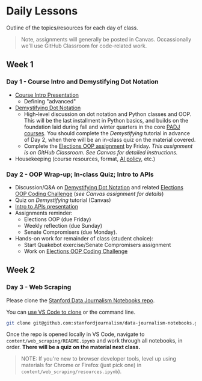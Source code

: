 # Daily Lessons

Outline of the topics/resources for each day of class.

> Note, assignments will generally be posted in Canvas. Occassionally we'll use GitHub Classroom for code-related work.

## Week 1

### Day 1 - Course Intro and Demystifying Dot Notation

- [Course Intro Presentation][]
  - Defining "advanced"
- [Demystifying Dot Notation][]
  - High-level discussion on dot notation and Python classes and OOP. This will be the last installment in Python basics, and builds on the foundation laid during fall and winter quarters in the core [PADJ courses][]. You should complete the *Demystifying* tutorial in advance of Day 2, when there will be an in-class quiz on the material covered.
  - Complete the [Elections OOP assignment][] by Friday. *This assignment is on GitHub Classroom. See Canvas for detailed instructions.*
- Housekeeping (course resources, format, [AI policy][], etc.)

[Course Intro Presentation]: https://slides.com/serdartumgoren/advanced-data-journalism-e2186d?token=zRKg5RFQ
[Demystifying Dot Notation]: https://stanfordjournalism.github.io/data-journalism-notebooks/lab?path=classes_and_oop%2FREADME.ipynb
[Elections OOP assignment]: https://github.com/stanfordjournalism/advanced-data-journalism-assignments
[PADJ courses]: https://github.com/stanfordjournalism/padj-code
[AI policy]: https://docs.google.com/document/d/1uo8TpunjQPHB7vV9x4Wl-DxIPwf52fND_6KSaC64DxI/edit?usp=sharing


### Day 2 - OOP Wrap-up; In-class Quiz; Intro to APIs

- Discussion/Q&A on [Demystifying Dot Notation][] and related [Elections OOP Coding Challenge][] (*see Canvas assignment for details*)
- Quiz on *Demystifying* tutorial (Canvas)
- [Intro to APIs presentation][]
- Assignments reminder:
  - Elections OOP (due Friday)
  - Weekly reflection (due Sunday)
  - Senate Compromisers (due Monday).
- Hands-on work for remainder of class (student choice):
  - Start Quakebot exercise/Senate Compromisers assignment
  - Work on [Elections OOP Coding Challenge][]

[Intro to APIs presentation]: https://tinyurl.com/apis-and-the-news
[Elections OOP Coding Challenge]: https://stanfordjournalism.github.io/data-journalism-notebooks/lab/index.html?path=classes_and_oop%2Felections_oop_code_challenge.ipynb


## Week 2

### Day 3 - Web Scraping

Please clone the [Stanford Data Journalism Notebooks repo](https://github.com/stanfordjournalism/data-journalism-notebooks).


You can [use VS Code to clone](https://code.visualstudio.com/docs/sourcecontrol/intro-to-git#_open-a-git-repository) or the command line.

```bash
git clone git@github.com:stanfordjournalism/data-journalism-notebooks.git
```

Once the repo is opened locally in VS Code, navigate to `content/web_scraping/README.ipynb` and work through all notebooks, in order. **There will be a quiz on the material next class.**

> NOTE: If you're new to browser developer tools, level up using materials for Chrome or Firefox (just pick one) in `content/web_scraping/resources.ipynb`).